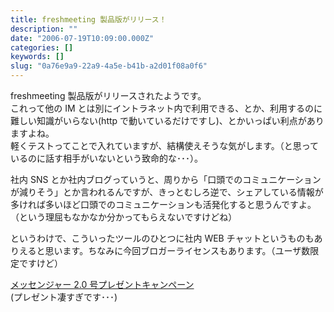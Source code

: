 ```yaml
---
title: freshmeeting 製品版がリリース！
description: ""
date: "2006-07-19T10:09:00.000Z"
categories: []
keywords: []
slug: "0a76e9a9-22a9-4a5e-b41b-a2d01f08a0f6"
---
```


freshmeeting 製品版がリリースされたようです。  
これって他の IM とは別にイントラネット内で利用できる、とか、利用するのに難しい知識がいらない(http で動いているだけですし)、とかいっぱい利点がありますよね。  
軽くテストってことで入れていますが、結構使えそうな気がします。（と思っているのに話す相手がいないという致命的な･･･）。

社内 SNS とか社内ブログっていうと、周りから「口頭でのコミュニケーションが減りそう」とか言われるんですが、きっとむしろ逆で、シェアしている情報が多ければ多いほど口頭でのコミュニケーションも活発化すると思うんですよ。（という理屈もなかなか分かってもらえないですけどね）

というわけで、こういったツールのひとつに社内 WEB チャットというものもありえると思います。ちなみに今回ブロガーライセンスもあります。（ユーザ数限定ですけど）

[メッセンジャー 2.0 号プレゼントキャンペーン](http://messenger.freshmeeting.com/#u1a20f0f3)  
(プレゼント凄すぎです･･･)
